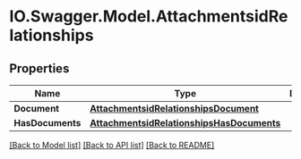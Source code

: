 # IO.Swagger.Model.AttachmentsidRelationships
## Properties

Name | Type | Description | Notes
------------ | ------------- | ------------- | -------------
**Document** | [**AttachmentsidRelationshipsDocument**](AttachmentsidRelationshipsDocument.md) |  | [optional] 
**HasDocuments** | [**AttachmentsidRelationshipsHasDocuments**](AttachmentsidRelationshipsHasDocuments.md) |  | [optional] 

[[Back to Model list]](../README.md#documentation-for-models) [[Back to API list]](../README.md#documentation-for-api-endpoints) [[Back to README]](../README.md)

